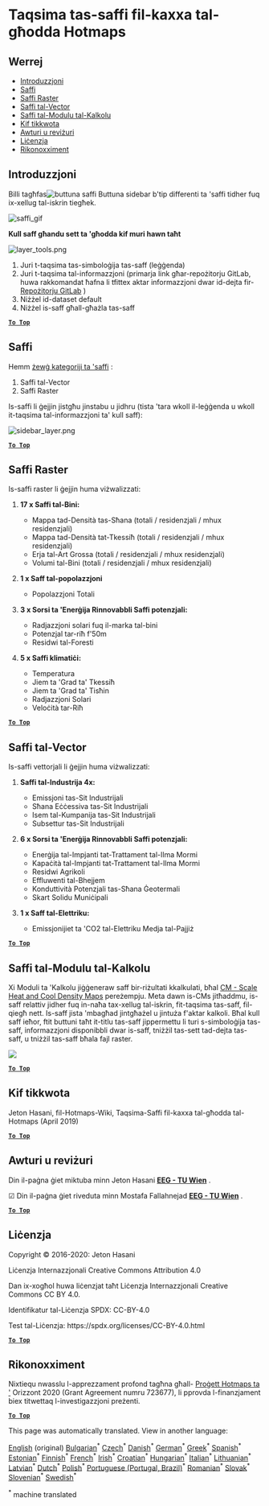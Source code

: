 <h1><a class="anchor" id="layers-section-in-the-hotmaps-toolbox" href="#layers-section-in-the-hotmaps-toolbox"><i class="fa fa-link"></i></a>Taqsima tas-saffi fil-kaxxa tal-għodda Hotmaps</h1><h2><a class="anchor" id="table-of-contents" href="#table-of-contents"><i class="fa fa-link"></i></a> Werrej</h2><ul><li> <a href="#introduction">Introduzzjoni</a></li><li> <a href="#layers">Saffi</a></li><li> <a href="#raster-layers">Saffi Raster</a></li><li> <a href="#vector-layers">Saffi tal-Vector</a></li><li> <a href="#calculation-module-layers">Saffi tal-Modulu tal-Kalkolu</a></li><li> <a href="#how-to-cite">Kif tikkwota</a></li><li> <a href="#authors-and-reviewers">Awturi u reviżuri</a></li><li> <a href="#license">Liċenzja</a></li><li> <a href="#acknowledgement">Rikonoxximent</a></li></ul><h2><a class="anchor" id="introduction" href="#introduction"><i class="fa fa-link"></i></a> Introduzzjoni</h2><p> Billi tagħfas<img alt="buttuna saffi" src="../images/general_tool_functionalities_and_structure/layers_button.PNG"/> Buttuna sidebar b&#39;tip differenti ta &#39;saffi tidher fuq ix-xellug tal-iskrin tiegħek.</p><p><img alt="saffi_gif" src="../images/general_tool_functionalities_and_structure/layers.gif"/></p><p> <strong>Kull saff għandu sett ta &#39;għodda kif muri hawn taħt</strong></p><p><img alt="layer_tools.png" src="../images/general_tool_functionalities_and_structure/layers_tools.png"/></p><ol><li> Juri t-taqsima tas-simboloġija tas-saff (leġġenda)</li><li> Juri t-taqsima tal-informazzjoni (primarja link għar-repożitorju GitLab, huwa rakkomandat ħafna li tfittex aktar informazzjoni dwar id-dejta fir- <a href="https://gitlab.com/hotmaps">Repożitorju GitLab</a> )</li><li> Niżżel id-dataset default</li><li> Niżżel is-saff għall-għażla tas-saff</li></ol><p> <a href="#table-of-contents"><strong><code>To Top</code></strong></a></p><h2><a class="anchor" id="layers" href="#layers"><i class="fa fa-link"></i></a> Saffi</h2><p> Hemm <a href="https://www.gislounge.com/geodatabases-explored-vector-and-raster-data">żewġ kategoriji ta &#39;saffi</a> :</p><ol><li> Saffi tal-Vector</li><li> Saffi Raster</li></ol><p> Is-saffi li ġejjin jistgħu jinstabu u jidhru (tista &#39;tara wkoll il-leġġenda u wkoll it-taqsima tal-informazzjoni ta&#39; kull saff):</p><p><img alt="sidebar_layer.png" src="../images/general_tool_functionalities_and_structure/all_layers.png"/></p><p> <a href="#table-of-contents"><strong><code>To Top</code></strong></a></p><h2><a class="anchor" id="raster-layers" href="#raster-layers"><i class="fa fa-link"></i></a> Saffi Raster</h2><p> Is-saffi raster li ġejjin huma viżwalizzati:</p><ol><li><p> <strong>17 x Saffi tal-Bini:</strong></p><ul><li> Mappa tad-Densità tas-Sħana (totali / residenzjali / mhux residenzjali)</li><li> Mappa tad-Densità tat-Tkessiħ (totali / residenzjali / mhux residenzjali)</li><li> Erja tal-Art Grossa (totali / residenzjali / mhux residenzjali)</li><li> Volumi tal-Bini (totali / residenzjali / mhux residenzjali)</li></ul></li><li><p> <strong>1 x Saff tal-popolazzjoni</strong></p><ul><li> Popolazzjoni Totali</li></ul></li><li><p> <strong>3 x Sorsi ta &#39;Enerġija Rinnovabbli Saffi potenzjali:</strong></p><ul><li> Radjazzjoni solari fuq il-marka tal-bini</li><li> Potenzjal tar-riħ f&#39;50m</li><li> Residwi tal-Foresti</li></ul></li><li><p> <strong>5 x Saffi klimatiċi:</strong></p><ul><li> Temperatura</li><li> Jiem ta &#39;Grad ta&#39; Tkessiħ</li><li> Jiem ta &#39;Grad ta&#39; Tisħin</li><li> Radjazzjoni Solari</li><li> Veloċità tar-Riħ</li></ul></li></ol><p> <a href="#table-of-contents"><strong><code>To Top</code></strong></a></p><h2><a class="anchor" id="vector-layers" href="#vector-layers"><i class="fa fa-link"></i></a> Saffi tal-Vector</h2><p> Is-saffi vettorjali li ġejjin huma viżwalizzati:</p><ol><li><p> <strong>Saffi tal-Industrija 4x:</strong></p><ul><li> Emissjoni tas-Sit Industrijali</li><li> Sħana Eċċessiva tas-Sit Industrijali</li><li> Isem tal-Kumpanija tas-Sit Industrijali</li><li> Subsettur tas-Sit Industrijali</li></ul></li><li><p> <strong>6 x Sorsi ta &#39;Enerġija Rinnovabbli Saffi potenzjali:</strong></p><ul><li> Enerġija tal-Impjanti tat-Trattament tal-Ilma Mormi</li><li> Kapaċità tal-Impjanti tat-Trattament tal-Ilma Mormi</li><li> Residwi Agrikoli</li><li> Effluwenti tal-Bhejjem</li><li> Konduttività Potenzjali tas-Sħana Ġeotermali</li><li> Skart Solidu Muniċipali</li></ul></li><li><p> <strong>1 x Saff tal-Elettriku:</strong></p><ul><li> Emissjonijiet ta &#39;CO2 tal-Elettriku Medja tal-Pajjiż</li></ul></li></ol><p> <a href="#table-of-contents"><strong><code>To Top</code></strong></a></p><h2><a class="anchor" id="calculation-module-layers" href="#calculation-module-layers"><i class="fa fa-link"></i></a> Saffi tal-Modulu tal-Kalkolu</h2><p> Xi Moduli ta &#39;Kalkolu jiġġeneraw saff bir-riżultati kkalkulati, bħal <a href="/en/CM-Scale-heat-and-cool-density-maps">CM - Scale Heat and Cool Density Maps</a> pereżempju. Meta dawn is-CMs jitħaddmu, is-saff relattiv jidher fuq in-naħa tax-xellug tal-iskrin, fit-taqsima tas-saff, fil-qiegħ nett. Is-saff jista &#39;mbagħad jintgħażel u jintuża f&#39;aktar kalkoli. Bħal kull saff ieħor, ftit buttuni taħt it-titlu tas-saff jippermettu li turi s-simboloġija tas-saff, informazzjoni disponibbli dwar is-saff, tniżżil tas-sett tad-dejta tas-saff, u tniżżil tas-saff bħala fajl raster.</p><img src="/en/Layers-section-in-the-Hotmaps-toolbox/CM-Layer.JPG"/><p> <a href="#table-of-contents"><strong><code>To Top</code></strong></a></p><h2><a class="anchor" id="how-to-cite" href="#how-to-cite"><i class="fa fa-link"></i></a> Kif tikkwota</h2><p> Jeton Hasani, fil-Hotmaps-Wiki, Taqsima-Saffi fil-kaxxa tal-għodda tal-Hotmaps (April 2019)</p><p> <a href="#table-of-contents"><strong><code>To Top</code></strong></a></p><h2><a class="anchor" id="authors-and-reviewers" href="#authors-and-reviewers"><i class="fa fa-link"></i></a> Awturi u reviżuri</h2><p> Din il-paġna ġiet miktuba minn Jeton Hasani <strong><a href="https://eeg.tuwien.ac.at/">EEG - TU Wien</a></strong> .</p><p> ☑ Din il-paġna ġiet riveduta minn Mostafa Fallahnejad <strong><a href="https://eeg.tuwien.ac.at/">EEG - TU Wien</a></strong> .</p><p> <a href="#table-of-contents"><strong><code>To Top</code></strong></a></p><h2><a class="anchor" id="license" href="#license"><i class="fa fa-link"></i></a> Liċenzja</h2><p> Copyright © 2016-2020: Jeton Hasani</p><p> Liċenzja Internazzjonali Creative Commons Attribution 4.0</p><p> Dan ix-xogħol huwa liċenzjat taħt Liċenzja Internazzjonali Creative Commons CC BY 4.0.</p><p> Identifikatur tal-Liċenzja SPDX: CC-BY-4.0</p><p> Test tal-Liċenzja: https://spdx.org/licenses/CC-BY-4.0.html</p><p> <a href="#table-of-contents"><strong><code>To Top</code></strong></a></p><h2><a class="anchor" id="acknowledgement" href="#acknowledgement"><i class="fa fa-link"></i></a> Rikonoxximent</h2><p> Nixtiequ nwasslu l-apprezzament profond tagħna għall- <a href="https://www.hotmaps-project.eu">Proġett Hotmaps ta &#39;</a> Orizzont 2020 (Grant Agreement numru 723677), li pprovda l-finanzjament biex titwettaq l-investigazzjoni preżenti.</p><p> <a href="#table-of-contents"><strong><code>To Top</code></strong></a></p>
<!--- THIS IS A SUPER UNIQUE IDENTIFIER -->

This page was automatically translated. View in another language:

[English](../en/Layers-section-in-the-Hotmaps-toolbox) (original) [Bulgarian](../bg/Layers-section-in-the-Hotmaps-toolbox)<sup>\*</sup> [Czech](../cs/Layers-section-in-the-Hotmaps-toolbox)<sup>\*</sup> [Danish](../da/Layers-section-in-the-Hotmaps-toolbox)<sup>\*</sup> [German](../de/Layers-section-in-the-Hotmaps-toolbox)<sup>\*</sup> [Greek](../el/Layers-section-in-the-Hotmaps-toolbox)<sup>\*</sup> [Spanish](../es/Layers-section-in-the-Hotmaps-toolbox)<sup>\*</sup> [Estonian](../et/Layers-section-in-the-Hotmaps-toolbox)<sup>\*</sup> [Finnish](../fi/Layers-section-in-the-Hotmaps-toolbox)<sup>\*</sup> [French](../fr/Layers-section-in-the-Hotmaps-toolbox)<sup>\*</sup> [Irish](../ga/Layers-section-in-the-Hotmaps-toolbox)<sup>\*</sup> [Croatian](../hr/Layers-section-in-the-Hotmaps-toolbox)<sup>\*</sup> [Hungarian](../hu/Layers-section-in-the-Hotmaps-toolbox)<sup>\*</sup> [Italian](../it/Layers-section-in-the-Hotmaps-toolbox)<sup>\*</sup> [Lithuanian](../lt/Layers-section-in-the-Hotmaps-toolbox)<sup>\*</sup> [Latvian](../lv/Layers-section-in-the-Hotmaps-toolbox)<sup>\*</sup>  [Dutch](../nl/Layers-section-in-the-Hotmaps-toolbox)<sup>\*</sup> [Polish](../pl/Layers-section-in-the-Hotmaps-toolbox)<sup>\*</sup> [Portuguese (Portugal, Brazil)](../pt/Layers-section-in-the-Hotmaps-toolbox)<sup>\*</sup> [Romanian](../ro/Layers-section-in-the-Hotmaps-toolbox)<sup>\*</sup> [Slovak](../sk/Layers-section-in-the-Hotmaps-toolbox)<sup>\*</sup> [Slovenian](../sl/Layers-section-in-the-Hotmaps-toolbox)<sup>\*</sup> [Swedish](../sv/Layers-section-in-the-Hotmaps-toolbox)<sup>\*</sup> 

<sup>\*</sup> machine translated
